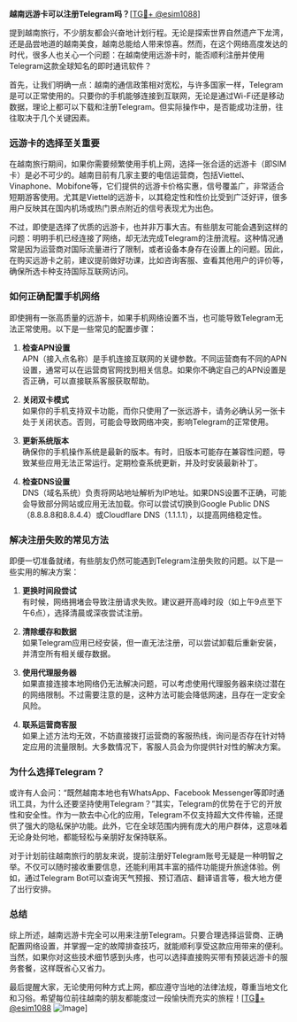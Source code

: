 **越南远游卡可以注册Telegram吗？**[[TG💪+ @esim1088](https://t.me/s/esim1088)]

提到越南旅行，不少朋友都会兴奋地计划行程。无论是探索世界自然遗产下龙湾，还是品尝地道的越南美食，越南总能给人带来惊喜。然而，在这个网络高度发达的时代，很多人也关心一个问题：在越南使用远游卡时，能否顺利注册并使用Telegram这款全球知名的即时通讯软件？

首先，让我们明确一点：越南的通信政策相对宽松，与许多国家一样，Telegram是可以正常使用的。只要你的手机能够连接到互联网，无论是通过Wi-Fi还是移动数据，理论上都可以下载和注册Telegram。但实际操作中，是否能成功注册，往往取决于几个关键因素。

### **远游卡的选择至关重要**

在越南旅行期间，如果你需要频繁使用手机上网，选择一张合适的远游卡（即SIM卡）是必不可少的。越南目前有几家主要的电信运营商，包括Viettel、Vinaphone、Mobifone等，它们提供的远游卡价格实惠，信号覆盖广，非常适合短期游客使用。尤其是Viettel的远游卡，以其稳定性和性价比受到广泛好评，很多用户反映其在国内机场或热门景点附近的信号表现尤为出色。

不过，即使是选择了优质的远游卡，也并非万事大吉。有些朋友可能会遇到这样的问题：明明手机已经连接了网络，却无法完成Telegram的注册流程。这种情况通常是因为运营商对国际流量进行了限制，或者设备本身存在设置上的问题。因此，在购买远游卡之前，建议提前做好功课，比如咨询客服、查看其他用户的评价等，确保所选卡种支持国际互联网访问。

### **如何正确配置手机网络**

即使拥有一张高质量的远游卡，如果手机网络设置不当，也可能导致Telegram无法正常使用。以下是一些常见的配置步骤：

1. **检查APN设置**  
   APN（接入点名称）是手机连接互联网的关键参数。不同运营商有不同的APN设置，通常可以在运营商官网找到相关信息。如果你不确定自己的APN设置是否正确，可以直接联系客服获取帮助。

2. **关闭双卡模式**  
   如果你的手机支持双卡功能，而你只使用了一张远游卡，请务必确认另一张卡处于关闭状态。否则，可能会导致网络冲突，影响Telegram的正常使用。

3. **更新系统版本**  
   确保你的手机操作系统是最新的版本。有时，旧版本可能存在兼容性问题，导致某些应用无法正常运行。定期检查系统更新，并及时安装最新补丁。

4. **检查DNS设置**  
   DNS（域名系统）负责将网站地址解析为IP地址。如果DNS设置不正确，可能会导致部分网站或应用无法加载。你可以尝试切换到Google Public DNS（8.8.8.8和8.8.4.4）或Cloudflare DNS（1.1.1.1），以提高网络稳定性。

### **解决注册失败的常见方法**

即便一切准备就绪，有些朋友仍然可能遇到Telegram注册失败的问题。以下是一些实用的解决方案：

1. **更换时间段尝试**  
   有时候，网络拥堵会导致注册请求失败。建议避开高峰时段（如上午9点至下午6点），选择清晨或深夜尝试注册。

2. **清除缓存和数据**  
   如果Telegram应用已经安装，但一直无法注册，可以尝试卸载后重新安装，并清空所有相关缓存数据。

3. **使用代理服务器**  
   如果直接连接本地网络仍无法解决问题，可以考虑使用代理服务器来绕过潜在的网络限制。不过需要注意的是，这种方法可能会降低网速，且存在一定安全风险。

4. **联系运营商客服**  
   如果上述方法均无效，不妨直接拨打运营商的客服热线，询问是否存在针对特定应用的流量限制。大多数情况下，客服人员会为你提供针对性的解决方案。

### **为什么选择Telegram？**

或许有人会问：“既然越南本地也有WhatsApp、Facebook Messenger等即时通讯工具，为什么还要坚持使用Telegram？”其实，Telegram的优势在于它的开放性和安全性。作为一款去中心化的应用，Telegram不仅支持超大文件传输，还提供了强大的隐私保护功能。此外，它在全球范围内拥有庞大的用户群体，这意味着无论身处何地，都能轻松与亲朋好友保持联系。

对于计划前往越南旅行的朋友来说，提前注册好Telegram账号无疑是一种明智之举。不仅可以随时接收重要信息，还能利用其丰富的插件功能提升旅途体验。例如，通过Telegram Bot可以查询天气预报、预订酒店、翻译语言等，极大地方便了出行安排。

### **总结**

综上所述，越南远游卡完全可以用来注册Telegram。只要合理选择运营商、正确配置网络设置，并掌握一定的故障排查技巧，就能顺利享受这款应用带来的便利。当然，如果你对这些技术细节感到头疼，也可以选择直接购买带有预装远游卡的服务套餐，这样既省心又省力。

最后提醒大家，无论使用何种方式上网，都应遵守当地的法律法规，尊重当地文化和习俗。希望每位前往越南的朋友都能度过一段愉快而充实的旅程！[[TG💪+ @esim1088](https://t.me/s/esim1088) ![Image](https://i.postimg.cc/4NQfJmqS/Snipaste-2025-05-13-00-14-12.png)]